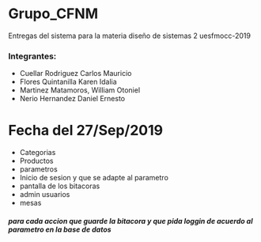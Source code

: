# Grupo_CFNM
Entregas  del sistema para la materia diseño de sistemas 2 uesfmocc-2019 

### Integrantes:
- Cuellar Rodriguez Carlos Mauricio
- Flores Quintanilla Karen Idalia
- Martinez Matamoros, William Otoniel
- Nerio Hernandez Daniel Ernesto

# Fecha del 27/Sep/2019
- Categorias
- Productos
- parametros
- Inicio de sesion y que se adapte al parametro
- pantalla de los bitacoras 
- admin usuarios
- mesas
##### para cada accion que guarde la bitacora y que pida loggin de acuerdo al parametro en la base de datos

